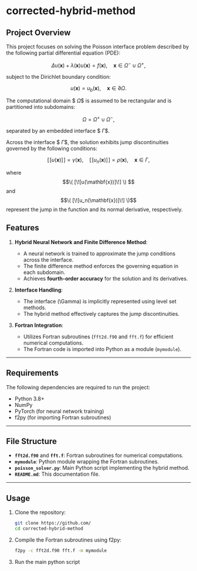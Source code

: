 # corrected-hybrid-method




## Project Overview
This project focuses on solving the Poisson interface problem described by the following partial differential equation (PDE):

$$
\Delta u(\mathbf{x}) + \lambda(\mathbf{x}) u(\mathbf{x}) = f(\mathbf{x}), \quad \mathbf{x} \in \Omega^- \cup \Omega^+,
$$

subject to the Dirichlet boundary condition:

$$
u(\mathbf{x}) = u_b(\mathbf{x}), \quad \mathbf{x} \in \partial \Omega.
$$

The computational domain $$\ \Omega \$$ is assumed to be rectangular and is partitioned into subdomains:

$$
\Omega = \Omega^{+} \cup \Omega^{-},
$$

separated by an embedded interface $$\ \Gamma \$$. 
<!--The solution in each subdomain is denoted by $$\ u^{+} \$$ and $$\ u^{-} \$$, while the source terms are $$\ f^{+} \$$ and $$\ f^{-} \$$.-->

Across the interface $$\ \Gamma \$$, the solution exhibits jump discontinuities governed by the following conditions:

$$
[\![u(\mathbf{x})]\!] = \gamma(\mathbf{x}), \quad [\![u_n(\mathbf{x})]\!] = \rho(\mathbf{x}), \quad \mathbf{x} \in \Gamma,
$$

where $$\( [\![u(\mathbf{x})]\!] \) $$ and $$\( [\![u_n(\mathbf{x})]\!] \)$$ represent the jump in the function and its normal derivative, respectively.

## Features

1. **Hybrid Neural Network and Finite Difference Method**:
   - A neural network is trained to approximate the jump conditions across the interface.
   - The finite difference method enforces the governing equation in each subdomain.
   - Achieves **fourth-order accuracy** for the solution and its derivatives.

2. **Interface Handling**:
   - The interface \(\Gamma\) is implicitly represented using level set methods.
   - The hybrid method effectively captures the jump discontinuities.

3. **Fortran Integration**:
   - Utilizes Fortran subroutines (`fft2d.f90` and `fft.f`) for efficient numerical computations.
   - The Fortran code is imported into Python as a module (`mymodule`).

---

## Requirements

The following dependencies are required to run the project:
- Python 3.8+
- NumPy
- PyTorch (for neural network training)
- f2py (for importing Fortran subroutines)

---

## File Structure

- **`fft2d.f90`** and **`fft.f`**: Fortran subroutines for numerical computations.
- **`mymodule`**: Python module wrapping the Fortran subroutines.
- **`poisson_solver.py`**: Main Python script implementing the hybrid method.
- **`README.md`**: This documentation file.

---

## Usage

1. Clone the repository:
   ```bash
   git clone https://github.com/
   cd corrected-hybrid-method

2. Compile the Fortran subroutines using f2py:
   ```bash
   f2py -c fft2d.f90 fft.f -m mymodule


3. Run the main python script

